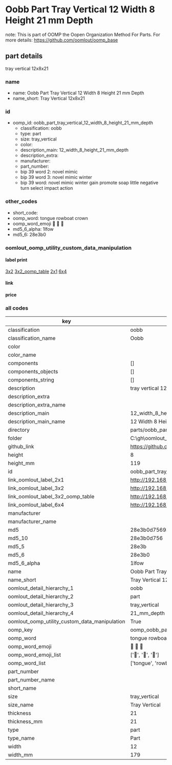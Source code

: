 # Oobb Part Tray Vertical 12 Width 8 Height 21 mm Depth  

note: This is part of OOMP the Oopen Organization Method For Parts. For more details: https://github.com/oomlout/oomp_base

##  part details
  



tray vertical 12x8x21



### name
* name: Oobb Part Tray Vertical 12 Width 8 Height 21 mm Depth
* name_short: Tray Vertical 12x8x21 
### id
* oomp_id: oobb_part_tray_vertical_12_width_8_height_21_mm_depth
  * classification: oobb
  * type: part
  * size: tray_vertical
  * color: 
  * description_main: 12_width_8_height_21_mm_depth
  * description_extra: 
  * manufacturer: 
  * part_number: 
  * bip 39 word 2: novel mimic
  * bip 39 word 3: novel mimic winter
  * bip 39 word: novel mimic winter gain promote soap little negative turn select impact action

### other_codes
* short_code: 
* oomp_word: tongue rowboat crown
* oomp_word_emoji :tongue: :rowboat: :crown:
* md5_6_alpha: 1lfow
* md5_6: 28e3b0






### oomlout_oomp_utility_custom_data_manipulation
#### label print
[3x2](http://192.168.1.245:1112/?label=oomp%201lfow)
[3x2_oomp_table](http://192.168.1.108:1112/?label=oomp%201lfow)
[2x1](http://192.168.1.242:1112/?label=oomp%201lfow)
[6x4](http://192.168.1.55:1112/?label=oomp%201lfow)    

#### link

                              

#### price







### all codes 
| key | value |  
| --- | --- |  
| classification | oobb |  
| classification_name | Oobb |  
| color |  |  
| color_name |  |  
| components | [] |  
| components_objects | [] |  
| components_string | [] |  
| description | tray vertical 12x8x21 |  
| description_extra |  |  
| description_extra_name |  |  
| description_main | 12_width_8_height_21_mm_depth |  
| description_main_name | 12 Width 8 Height 21 mm Depth |  
| directory | parts/oobb_part_tray_vertical_12_width_8_height_21_mm_depth |  
| folder | C:\gh\oomlout_oobb_version_4_generated_parts\parts\oobb_part_tray_vertical_12_width_8_height_21_mm_depth |  
| github_link | https://github.com/oomlout/oomlout_oomp_part_src/tree/main/parts/oobb_part_tray_vertical_12_width_8_height_21_mm_depth |  
| height | 8 |  
| height_mm | 119 |  
| id | oobb_part_tray_vertical_12_width_8_height_21_mm_depth |  
| link_oomlout_label_2x1 | http://192.168.1.242:1112/?label=oomp%201lfow |  
| link_oomlout_label_3x2 | http://192.168.1.245:1112/?label=oomp%201lfow |  
| link_oomlout_label_3x2_oomp_table | http://192.168.1.108:1112/?label=oomp%201lfow |  
| link_oomlout_label_6x4 | http://192.168.1.55:1112/?label=oomp%201lfow |  
| manufacturer |  |  
| manufacturer_name |  |  
| md5 | 28e3b0d75693f05336d615edf82334b8 |  
| md5_10 | 28e3b0d756 |  
| md5_5 | 28e3b |  
| md5_6 | 28e3b0 |  
| md5_6_alpha | 1lfow |  
| name | Oobb Part Tray Vertical 12 Width 8 Height 21 mm Depth |  
| name_short | Tray Vertical 12x8x21  |  
| oomlout_detail_hierarchy_1 | oobb |  
| oomlout_detail_hierarchy_2 | part |  
| oomlout_detail_hierarchy_3 | tray_vertical |  
| oomlout_detail_hierarchy_4 | 21_mm_depth |  
| oomlout_oomp_utility_custom_data_manipulation | True |  
| oomp_key | oomp_oobb_part_tray_vertical_12_width_8_height_21_mm_depth |  
| oomp_word | tongue rowboat crown |  
| oomp_word_emoji | :tongue: :rowboat: :crown: |  
| oomp_word_emoji_list | [':tongue:', ':rowboat:', ':crown:'] |  
| oomp_word_list | ['tongue', 'rowboat', 'crown'] |  
| part_number |  |  
| part_number_name |  |  
| short_name |  |  
| size | tray_vertical |  
| size_name | Tray Vertical |  
| thickness | 21 |  
| thickness_mm | 21 |  
| type | part |  
| type_name | Part |  
| width | 12 |  
| width_mm | 179 |  
